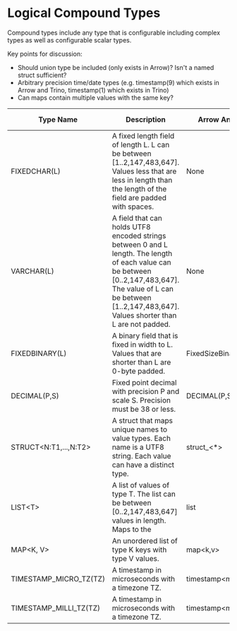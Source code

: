 # Logical Compound Types

Compound types include any type that is configurable including complex types as well as configurable scalar types.



Key points for discussion:

* Should union type be included (only exists in Arrow)? Isn't a named struct sufficient?
* Arbitrary precision time/date types (e.g. timestamp(9) which exists in Arrow and Trino, timestamp(1) which exists in Trino)
* Can maps contain multiple values with the same key?



| Type Name                   | Description                                                  | Arrow Analog        | Iceberg Analog | Spark Analog   | Trino Analog                |
| --------------------------- | ------------------------------------------------------------ | ------------------- | -------------- | -------------- | --------------------------- |
| FIXEDCHAR(L)                | A fixed length field of length L. L can be between [1..2,147,483,647]. Values less that are less in length than the length of the field are padded with spaces. | None                | None           | CharType(L)    | CHAR(L)                     |
| VARCHAR(L)                  | A field that can holds UTF8 encoded strings between 0 and L length. The length of each value can be between [0..2,147,483,647]. The value of L can be between [1..2,147,483,647]. Values shorter than L are not padded. | None                | None           | VarcharType(L) | VARCHAR(L)                  |
| FIXEDBINARY(L)              | A binary field that is fixed in width to L. Values that are shorter than L are 0-byte padded. | FixedSizeBinary<L>  | FIXED<L>       | -              | -                           |
| DECIMAL(P,S)                | Fixed point decimal with precision P and scale S. Precision must be 38 or less. | DECIMAL(P,S)        | DECIMAL(P,S)   | DECIMAL(P,S)   | DECIMAL(P,S)                |
| STRUCT&lt;N:T1,...,N:T2&gt; | A struct that maps unique names to value types. Each name is a UTF8 string. Each value can have a distinct type. | struct_<*>          | struct<*>      | struct<*>      | row<*>                      |
| LIST&lt;T&gt;               | A list of values of type T. The list can be between [0..2,147,483,647] values in length. Maps to the | list                | list           | list           | array                       |
| MAP<K, V>                   | An unordered list of type K keys with type V values.         | map<k,v>            | map<k,v>       | -              | map<k,v>                    |
| TIMESTAMP_MICRO_TZ(TZ)      | A timestamp in microseconds with a timezone TZ.              | timestamp<micro;tz> | timestamptz    | -              | timestamp(6) with time zone |
| TIMESTAMP_MILLI_TZ(TZ)      | A timestamp in microseconds with a timezone TZ.              | timestamp<milli;tz> | -              | -              | timestamp(3) with time zone |

